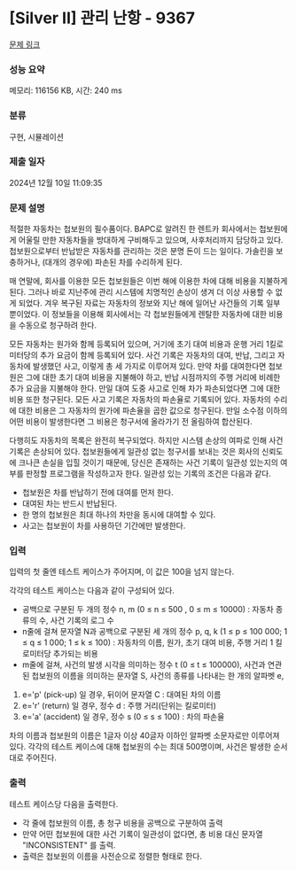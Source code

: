 # [Silver II] 관리 난항 - 9367 

[문제 링크](https://www.acmicpc.net/problem/9367) 

### 성능 요약

메모리: 116156 KB, 시간: 240 ms

### 분류

구현, 시뮬레이션

### 제출 일자

2024년 12월 10일 11:09:35

### 문제 설명

<p>적절한 자동차는 첩보원의 필수품이다. BAPC로 알려진 한 렌트카 회사에서는 첩보원에게 어울릴 만한 자동차들을 방대하게 구비해두고 있으며, 사후처리까지 담당하고 있다. 첩보원으로부터 반납받은 자동차를 관리하는 것은 분명 돈이 드는 일이다. 가솔린을 보충하거나, (대개의 경우에) 파손된 차를 수리하게 된다.</p>

<p>매 연말에, 회사를 이용한 모든 첩보원들은 이번 해에 이용한 차에 대해 비용을 지불하게 된다. 그러나 바로 지난주에 관리 시스템에 치명적인 손상이 생겨 더 이상 사용할 수 없게 되었다. 겨우 복구된 자료는 자동차의 정보와 지난 해에 일어난 사건들의 기록 일부 뿐이었다. 이 정보들을 이용해 회사에서는 각 첩보원들에게 렌탈한 자동차에 대한 비용을 수동으로 청구하려 한다.</p>

<p>모든 자동차는 원가와 함께 등록되어 있으며, 거기에 초기 대여 비용과 운행 거리 1킬로미터당의 추가 요금이 함께 등록되어 있다. 사건 기록은 자동차의 대여, 반납, 그리고 자동차에 발생했던 사고, 이렇게 총 세 가지로 이루어져 있다. 만약 차를 대여한다면 첩보원은 그에 대한 초기 대여 비용을 지불해야 하고, 반납 시점까지의 주행 거리에 비례한 추가 요금을 지불해야 한다. 만일 대여 도중 사고로 인해 차가 파손되었다면 그에 대한 비용 또한 청구된다. 모든 사고 기록은 자동차의 파손율로 기록되어 있다. 자동차의 수리에 대한 비용은 그 자동차의 원가에 파손율을 곱한 값으로 청구된다. 만일 소수점 이하의 어떤 비용이 발생한다면 그 비용은 청구서에 올라가기 전 올림하여 합산된다.</p>

<p>다행히도 자동차의 목록은 완전히 복구되었다. 하지만 시스템 손상의 여파로 인해 사건 기록은 손상되어 있다. 첩보원들에게 일관성 없는 청구서를 보내는 것은 회사의 신뢰도에 크나큰 손실을 입힐 것이기 때문에, 당신은 존재하는 사건 기록이 일관성 있는지의 여부를 판정할 프로그램을 작성하고자 한다. 일관성 있는 기록의 조건은 다음과 같다. </p>

<ul>
	<li>첩보원은 차를 반납하기 전에 대여를 먼저 한다.</li>
	<li>대여된 차는 반드시 반납된다.</li>
	<li>한 명의 첩보원은 최대 하나의 차만을 동시에 대여할 수 있다.</li>
	<li>사고는 첩보원이 차를 사용하던 기간에만 발생한다.</li>
</ul>

### 입력 

 <p>입력의 첫 줄엔 테스트 케이스가 주어지며, 이 값은 100을 넘지 않는다.</p>

<p>각각의 테스트 케이스는 다음과 같이 구성되어 있다.</p>

<ul>
	<li>공백으로 구분된 두 개의 정수 n, m (0 ≤ n ≤ 500 , 0 ≤ m ≤ 10000) : 자동차 종류의 수, 사건 기록의 로그 수</li>
	<li>n줄에 걸쳐 문자열 N과 공백으로 구분된 세 개의 정수 p, q, k (1 ≤ p ≤ 100 000; 1 ≤ q ≤ 1 000; 1 ≤ k ≤ 100) : 자동차의 이름, 원가, 초기 대여 비용, 주행 거리 1 킬로미터당 추가되는 비용</li>
	<li>m줄에 걸쳐, 사건의 발생 시각을 의미하는 정수 t (0 ≤ t ≤ 100000), 사건과 연관된 첩보원의 이름을 의미하는 문자열 S, 사건의 종류를 나타내는 한 개의 알파벳 e, </li>
</ul>

<ol>
	<li>e='p' (pick-up) 일 경우, 뒤이어 문자열 C : 대여된 차의 이름</li>
	<li>e='r' (return) 일 경우, 정수 d : 주행 거리(단위는 킬로미터)</li>
	<li>e='a' (accident) 일 경우, 정수 s (0 ≤ s ≤ 100) : 차의 파손율</li>
</ol>

<p>차의 이름과 첩보원의 이름은 1글자 이상 40글자 이하인 알파벳 소문자로만 이루어져 있다. 각각의 테스트 케이스에 대해 첩보원의 수는 최대 500명이며, 사건은 발생한 순서대로 주어진다.</p>

### 출력 

 <p>테스트 케이스당 다음을 출력한다.</p>

<ul>
	<li>각 줄에 첩보원의 이름, 총 청구 비용을 공백으로 구분하여 출력</li>
	<li>만약 어떤 첩보원에 대한 사건 기록이 일관성이 없다면, 총 비용 대신 문자열 "INCONSISTENT" 를 출력.</li>
	<li>출력은 첩보원의 이름을 사전순으로 정렬한 형태로 한다.</li>
</ul>

